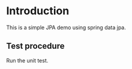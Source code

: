 # Introduction

This is a simple JPA demo using spring data jpa.

## Test procedure

Run the unit test.
